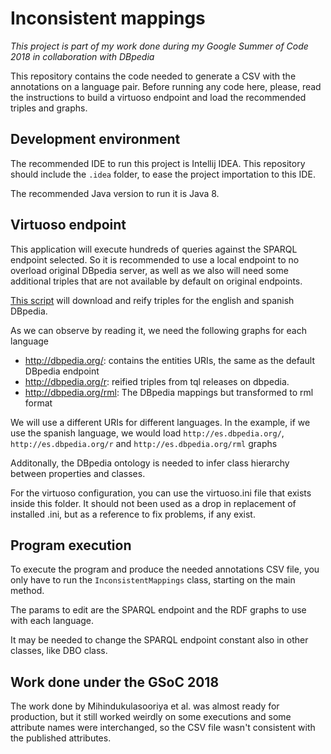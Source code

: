 # Inconsistent mappings

*This project is part of my work done during my Google 
Summer of Code 2018 in collaboration with DBpedia*

This repository contains the code needed to generate 
a CSV with the annotations on a language pair.
Before running any code here, please, read the 
instructions to build a virtuoso endpoint and load
the recommended triples and graphs.

## Development environment
The recommended IDE to run this project is Intellij IDEA.
This repository should include the `.idea` folder, to
ease the project importation to this IDE.

The recommended Java version to run it is Java 8.

## Virtuoso endpoint
This application will execute hundreds of queries against
the SPARQL endpoint selected. So it is recommended to
use a local endpoint to no overload original DBpedia
server, as well as we also will need some additional
triples that are not available by default on original
endpoints.

[This script](https://github.com/vfrico/dbpedia-gsoc-18/blob/master/scripts/launch_reif.sh) will download and reify triples for the 
english and spanish DBpedia.

As we can observe by reading it, we need the following graphs for each language
* http://dbpedia.org/: contains the entities URIs, the same as the default DBpedia endpoint
* http://dbpedia.org/r: reified triples from tql releases on dbpedia.
* http://dbpedia.org/rml: The DBpedia mappings but transformed to rml format

We will use a different URIs for different languages. In the
example, if we use the spanish language, we would load
`http://es.dbpedia.org/`, `http://es.dbpedia.org/r` 
and `http://es.dbpedia.org/rml` graphs 

Additonally, the DBpedia ontology is needed to infer
class hierarchy between properties and classes.

For the virtuoso configuration, you can use the virtuoso.ini
file that exists inside this folder. It should not been used
as a drop in replacement of installed .ini, but as a 
reference to fix problems, if any exist.


## Program execution
To execute the program and produce the needed annotations 
CSV file, you only have to run the `InconsistentMappings` 
class, starting on the main method.

The params to edit are the SPARQL endpoint and the 
RDF graphs to use with each language.

It may be needed to change the SPARQL endpoint constant
also in other classes, like DBO class.

## Work done under the GSoC 2018
The work done by Mihindukulasooriya et al. was almost ready for production, 
but it still worked weirdly on some executions and 
some attribute names were interchanged, so the CSV file
wasn't consistent with the published attributes.
